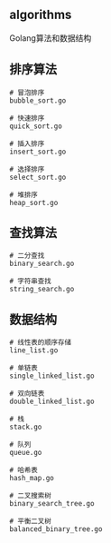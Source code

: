 ## algorithms
Golang算法和数据结构

## 排序算法  
```
# 冒泡排序  
bubble_sort.go 

# 快速排序
quick_sort.go

# 插入排序
insert_sort.go

# 选择排序
select_sort.go

# 堆排序
heap_sort.go
```

## 查找算法
```
# 二分查找
binary_search.go

# 字符串查找
string_search.go
```

## 数据结构
```
# 线性表的顺序存储
line_list.go

# 单链表
single_linked_list.go

# 双向链表
double_linked_list.go

# 栈
stack.go

# 队列
queue.go

# 哈希表
hash_map.go

# 二叉搜索树
binary_search_tree.go

# 平衡二叉树
balanced_binary_tree.go
```